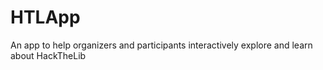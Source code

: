 # HTLApp
An app to help organizers and participants interactively explore and learn about HackTheLib

